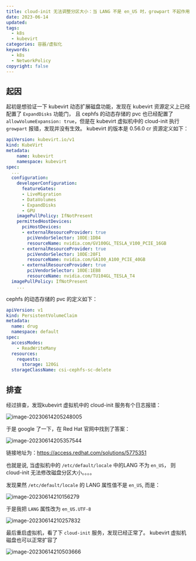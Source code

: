 ```yaml
---
title: cloud-init 无法调整分区大小：当 LANG 不是 en_US 时，growpart 不起作用
date: 2023-06-14
updated:
tags:
  - k8s
  - kubevirt
categories: 容器/虚拟化
keywords:
  - k8s
  - NetworkPolicy
copyright: false
---
```


## 起因

起初是想验证一下 kubevirt 动态扩展磁盘功能，发现在 kubevirt 资源定义上已经配置了 `ExpandDisks` 功能门，
且 cephfs 的动态存储的 pvc 也已经配置了 `allowVolumeExpansion: true`，但是在 kubevirt 虚拟机中的 cloud-init 执行 `growpart` 报错，发现并没有生效。
kubevirt 的版本是 0.56.0
cr 资源定义如下：

```yaml
apiVersion: kubevirt.io/v1
kind: KubeVirt
metadata:
    name: kubevirt
    namespace: kubevirt
spec:
  ...
  configuration:
    developerConfiguration:
      featureGates:
      - LiveMigration
      - DataVolumes
      - ExpandDisks
      - GPU
    imagePullPolicy: IfNotPresent
    permittedHostDevices:
      pciHostDevices:
      - externalResourceProvider: true
        pciVendorSelector: 10DE:1DB4
        resourceName: nvidia.com/GV100GL_TESLA_V100_PCIE_16GB
      - externalResourceProvider: true
        pciVendorSelector: 10DE:20F1
        resourceName: nvidia.com/GA100_A100_PCIE_40GB
      - externalResourceProvider: true
        pciVendorSelector: 10DE:1EB8
        resourceName: nvidia.com/TU104GL_TESLA_T4
  imagePullPolicy: IfNotPresent
    ...

```

cephfs 的动态存储的 pvc 的定义如下：

```yaml
apiVersion: v1
kind: PersistentVolumeClaim
metadata:
  name: drug
  namespace: default
spec:
  accessModes:
    - ReadWriteMany
  resources:
    requests:
      storage: 120Gi
  storageClassName: csi-cephfs-sc-delete
```

## 排查

经过排查，发现kubevirt 虚拟机中的 cloud-init 服务有个日志报错：

![image-20230614205248005](https://jason-dong-blog-1259058668.cos.ap-nanjing.myqcloud.com/img/image-20230614205248005.png)

于是 google 了一下，在 Red Hat 官网中找到了答案：

![image-20230614205357544](https://jason-dong-blog-1259058668.cos.ap-nanjing.myqcloud.com/img/image-20230614205357544.png)

链接地址为：https://access.redhat.com/solutions/5775351

也就是说, 当虚拟机中的 `/etc/default/locale` 中的LANG 不为 `en_US`， 则 cloud-init 无法修改磁盘分区大小。。。。

发现果然 `/etc/default/locale` 的 LANG 属性值不是 `en_US`, 而是：

![image-20230614210156279](https://jason-dong-blog-1259058668.cos.ap-nanjing.myqcloud.com/img/image-20230614210156279.png)





于是我把 `LANG` 属性改为 `en_US.UTF-8`

![image-20230614210257832](https://jason-dong-blog-1259058668.cos.ap-nanjing.myqcloud.com/img/image-20230614210257832.png)

最后重启虚拟机，看了下 `cloud-init` 服务，发现已经正常了。 kubevirt 虚拟机磁盘也可以正常扩容了

![image-20230614210503666](https://jason-dong-blog-1259058668.cos.ap-nanjing.myqcloud.com/img/image-20230614210503666.png)

 
